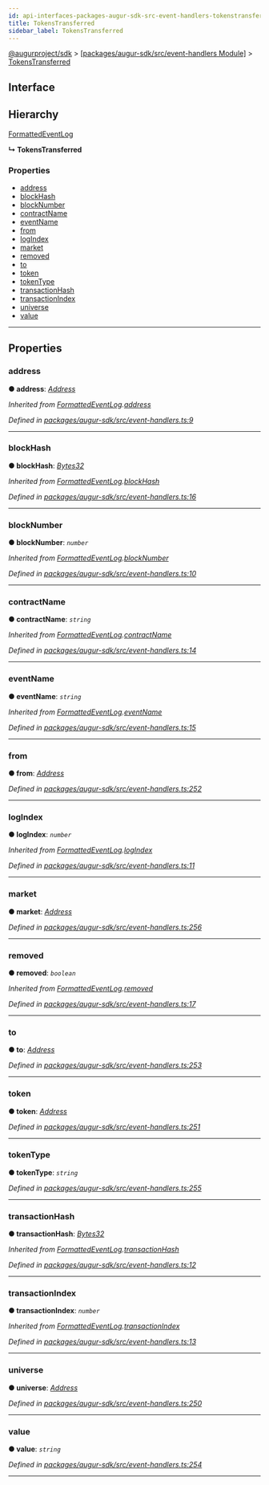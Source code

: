 ```yaml
---
id: api-interfaces-packages-augur-sdk-src-event-handlers-tokenstransferred
title: TokensTransferred
sidebar_label: TokensTransferred
---
```


[@augurproject/sdk](api-readme.md) > [[packages/augur-sdk/src/event-handlers Module]](api-modules-packages-augur-sdk-src-event-handlers-module.md) > [TokensTransferred](api-interfaces-packages-augur-sdk-src-event-handlers-tokenstransferred.md)

## Interface

## Hierarchy

 [FormattedEventLog](api-interfaces-packages-augur-sdk-src-event-handlers-formattedeventlog.md)

**↳ TokensTransferred**

### Properties

* [address](api-interfaces-packages-augur-sdk-src-event-handlers-tokenstransferred.md#address)
* [blockHash](api-interfaces-packages-augur-sdk-src-event-handlers-tokenstransferred.md#blockhash)
* [blockNumber](api-interfaces-packages-augur-sdk-src-event-handlers-tokenstransferred.md#blocknumber)
* [contractName](api-interfaces-packages-augur-sdk-src-event-handlers-tokenstransferred.md#contractname)
* [eventName](api-interfaces-packages-augur-sdk-src-event-handlers-tokenstransferred.md#eventname)
* [from](api-interfaces-packages-augur-sdk-src-event-handlers-tokenstransferred.md#from)
* [logIndex](api-interfaces-packages-augur-sdk-src-event-handlers-tokenstransferred.md#logindex)
* [market](api-interfaces-packages-augur-sdk-src-event-handlers-tokenstransferred.md#market)
* [removed](api-interfaces-packages-augur-sdk-src-event-handlers-tokenstransferred.md#removed)
* [to](api-interfaces-packages-augur-sdk-src-event-handlers-tokenstransferred.md#to)
* [token](api-interfaces-packages-augur-sdk-src-event-handlers-tokenstransferred.md#token)
* [tokenType](api-interfaces-packages-augur-sdk-src-event-handlers-tokenstransferred.md#tokentype)
* [transactionHash](api-interfaces-packages-augur-sdk-src-event-handlers-tokenstransferred.md#transactionhash)
* [transactionIndex](api-interfaces-packages-augur-sdk-src-event-handlers-tokenstransferred.md#transactionindex)
* [universe](api-interfaces-packages-augur-sdk-src-event-handlers-tokenstransferred.md#universe)
* [value](api-interfaces-packages-augur-sdk-src-event-handlers-tokenstransferred.md#value)

---

## Properties

<a id="address"></a>

###  address

**● address**: *[Address](api-modules-packages-augur-sdk-src-event-handlers-module.md#address)*

*Inherited from [FormattedEventLog](api-interfaces-packages-augur-sdk-src-event-handlers-formattedeventlog.md).[address](api-interfaces-packages-augur-sdk-src-event-handlers-formattedeventlog.md#address)*

*Defined in [packages/augur-sdk/src/event-handlers.ts:9](https://github.com/AugurProject/augur/blob/b4365d6894/packages/augur-sdk/src/event-handlers.ts#L9)*

___
<a id="blockhash"></a>

###  blockHash

**● blockHash**: *[Bytes32](api-modules-packages-augur-sdk-src-event-handlers-module.md#bytes32)*

*Inherited from [FormattedEventLog](api-interfaces-packages-augur-sdk-src-event-handlers-formattedeventlog.md).[blockHash](api-interfaces-packages-augur-sdk-src-event-handlers-formattedeventlog.md#blockhash)*

*Defined in [packages/augur-sdk/src/event-handlers.ts:16](https://github.com/AugurProject/augur/blob/b4365d6894/packages/augur-sdk/src/event-handlers.ts#L16)*

___
<a id="blocknumber"></a>

###  blockNumber

**● blockNumber**: *`number`*

*Inherited from [FormattedEventLog](api-interfaces-packages-augur-sdk-src-event-handlers-formattedeventlog.md).[blockNumber](api-interfaces-packages-augur-sdk-src-event-handlers-formattedeventlog.md#blocknumber)*

*Defined in [packages/augur-sdk/src/event-handlers.ts:10](https://github.com/AugurProject/augur/blob/b4365d6894/packages/augur-sdk/src/event-handlers.ts#L10)*

___
<a id="contractname"></a>

###  contractName

**● contractName**: *`string`*

*Inherited from [FormattedEventLog](api-interfaces-packages-augur-sdk-src-event-handlers-formattedeventlog.md).[contractName](api-interfaces-packages-augur-sdk-src-event-handlers-formattedeventlog.md#contractname)*

*Defined in [packages/augur-sdk/src/event-handlers.ts:14](https://github.com/AugurProject/augur/blob/b4365d6894/packages/augur-sdk/src/event-handlers.ts#L14)*

___
<a id="eventname"></a>

###  eventName

**● eventName**: *`string`*

*Inherited from [FormattedEventLog](api-interfaces-packages-augur-sdk-src-event-handlers-formattedeventlog.md).[eventName](api-interfaces-packages-augur-sdk-src-event-handlers-formattedeventlog.md#eventname)*

*Defined in [packages/augur-sdk/src/event-handlers.ts:15](https://github.com/AugurProject/augur/blob/b4365d6894/packages/augur-sdk/src/event-handlers.ts#L15)*

___
<a id="from"></a>

###  from

**● from**: *[Address](api-modules-packages-augur-sdk-src-event-handlers-module.md#address)*

*Defined in [packages/augur-sdk/src/event-handlers.ts:252](https://github.com/AugurProject/augur/blob/b4365d6894/packages/augur-sdk/src/event-handlers.ts#L252)*

___
<a id="logindex"></a>

###  logIndex

**● logIndex**: *`number`*

*Inherited from [FormattedEventLog](api-interfaces-packages-augur-sdk-src-event-handlers-formattedeventlog.md).[logIndex](api-interfaces-packages-augur-sdk-src-event-handlers-formattedeventlog.md#logindex)*

*Defined in [packages/augur-sdk/src/event-handlers.ts:11](https://github.com/AugurProject/augur/blob/b4365d6894/packages/augur-sdk/src/event-handlers.ts#L11)*

___
<a id="market"></a>

###  market

**● market**: *[Address](api-modules-packages-augur-sdk-src-event-handlers-module.md#address)*

*Defined in [packages/augur-sdk/src/event-handlers.ts:256](https://github.com/AugurProject/augur/blob/b4365d6894/packages/augur-sdk/src/event-handlers.ts#L256)*

___
<a id="removed"></a>

###  removed

**● removed**: *`boolean`*

*Inherited from [FormattedEventLog](api-interfaces-packages-augur-sdk-src-event-handlers-formattedeventlog.md).[removed](api-interfaces-packages-augur-sdk-src-event-handlers-formattedeventlog.md#removed)*

*Defined in [packages/augur-sdk/src/event-handlers.ts:17](https://github.com/AugurProject/augur/blob/b4365d6894/packages/augur-sdk/src/event-handlers.ts#L17)*

___
<a id="to"></a>

###  to

**● to**: *[Address](api-modules-packages-augur-sdk-src-event-handlers-module.md#address)*

*Defined in [packages/augur-sdk/src/event-handlers.ts:253](https://github.com/AugurProject/augur/blob/b4365d6894/packages/augur-sdk/src/event-handlers.ts#L253)*

___
<a id="token"></a>

###  token

**● token**: *[Address](api-modules-packages-augur-sdk-src-event-handlers-module.md#address)*

*Defined in [packages/augur-sdk/src/event-handlers.ts:251](https://github.com/AugurProject/augur/blob/b4365d6894/packages/augur-sdk/src/event-handlers.ts#L251)*

___
<a id="tokentype"></a>

###  tokenType

**● tokenType**: *`string`*

*Defined in [packages/augur-sdk/src/event-handlers.ts:255](https://github.com/AugurProject/augur/blob/b4365d6894/packages/augur-sdk/src/event-handlers.ts#L255)*

___
<a id="transactionhash"></a>

###  transactionHash

**● transactionHash**: *[Bytes32](api-modules-packages-augur-sdk-src-event-handlers-module.md#bytes32)*

*Inherited from [FormattedEventLog](api-interfaces-packages-augur-sdk-src-event-handlers-formattedeventlog.md).[transactionHash](api-interfaces-packages-augur-sdk-src-event-handlers-formattedeventlog.md#transactionhash)*

*Defined in [packages/augur-sdk/src/event-handlers.ts:12](https://github.com/AugurProject/augur/blob/b4365d6894/packages/augur-sdk/src/event-handlers.ts#L12)*

___
<a id="transactionindex"></a>

###  transactionIndex

**● transactionIndex**: *`number`*

*Inherited from [FormattedEventLog](api-interfaces-packages-augur-sdk-src-event-handlers-formattedeventlog.md).[transactionIndex](api-interfaces-packages-augur-sdk-src-event-handlers-formattedeventlog.md#transactionindex)*

*Defined in [packages/augur-sdk/src/event-handlers.ts:13](https://github.com/AugurProject/augur/blob/b4365d6894/packages/augur-sdk/src/event-handlers.ts#L13)*

___
<a id="universe"></a>

###  universe

**● universe**: *[Address](api-modules-packages-augur-sdk-src-event-handlers-module.md#address)*

*Defined in [packages/augur-sdk/src/event-handlers.ts:250](https://github.com/AugurProject/augur/blob/b4365d6894/packages/augur-sdk/src/event-handlers.ts#L250)*

___
<a id="value"></a>

###  value

**● value**: *`string`*

*Defined in [packages/augur-sdk/src/event-handlers.ts:254](https://github.com/AugurProject/augur/blob/b4365d6894/packages/augur-sdk/src/event-handlers.ts#L254)*

___

